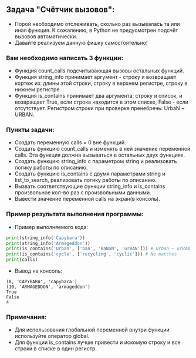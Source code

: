 ## Задача "Счётчик вызовов":
- Порой необходимо отслеживать, сколько раз вызывалась та или иная функция. К сожалению, в Python не предусмотрен подсчёт вызовов автоматически.
- Давайте реализуем данную фишку самостоятельно!

### Вам необходимо написать 3 функции:
- Функция count_calls подсчитывающая вызовы остальных функций.
- Функция string_info принимает аргумент - строку и возвращает кортеж из: длины этой строки, строку в верхнем регистре, строку в нижнем регистре.
- Функция is_contains принимает два аргумента: строку и список, и возвращает True, если строка находится в этом списке, False - если отсутствует. Регистром строки при проверке пренебречь: UrbaN ~ URBAN.
### Пункты задачи:
- Создать переменную calls = 0 вне функций.
- Создать функцию count_calls и изменять в ней значение переменной calls. Эта функция должна вызываться в остальных двух функциях.
- Создать функцию string_info с параметром string и реализовать логику работы по описанию.
- Создать функцию is_contains с двумя параметрами string и list_to_search, реализовать логику работы по описанию.
- Вызвать соответствующие функции string_info и is_contains произвольное кол-во раз с произвольными данными.
- Вывести значение переменной calls на экран(в консоль).

### Пример результата выполнения программы:
- Пример выполняемого кода:
```python
print(string_info('Capybara'))
print(string_info('Armageddon'))
print(is_contains('Urban', ['ban', 'BaNaN', 'urBAN'])) # Urban ~ urBAN
print(is_contains('cycle', ['recycling', 'cyclic'])) # No matches
print(calls)
```
- Вывод на консоль:
```
(8, 'CAPYBARA', 'capybara')
(10, 'ARMAGEDDON', 'armageddon')
True
False
4
```
### Примечания:
- Для использования глобальной переменной внутри функции используйте оператор global.
- Для функции is_contains лучше привести и искомую строку и все строки в списке в один регистр.
